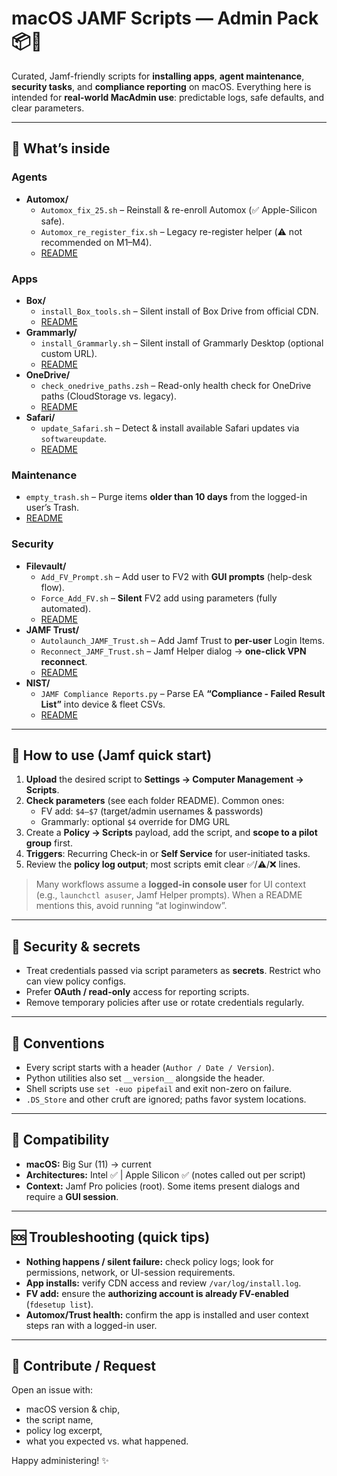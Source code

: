 # macOS JAMF Scripts — Admin Pack 📦🍎

Curated, Jamf-friendly scripts for **installing apps**, **agent maintenance**, **security tasks**, and **compliance reporting** on macOS. Everything here is intended for **real-world MacAdmin use**: predictable logs, safe defaults, and clear parameters.

---

## 📂 What’s inside

### Agents
- **Automox/**
  - `Automox_fix_25.sh` – Reinstall & re-enroll Automox (✅ Apple-Silicon safe).
  - `Automox_re_register_fix.sh` – Legacy re-register helper (⚠️ not recommended on M1–M4).
  - [README](Agents/Automox/README.md)

### Apps
- **Box/**
  - `install_Box_tools.sh` – Silent install of Box Drive from official CDN.
  - [README](Apps/Box/README.md)
- **Grammarly/**
  - `install_Grammarly.sh` – Silent install of Grammarly Desktop (optional custom URL).
  - [README](Apps/Grammarly/README.md)
- **OneDrive/**
  - `check_onedrive_paths.zsh` – Read-only health check for OneDrive paths (CloudStorage vs. legacy).
  - [README](Apps/OneDrive/README.md)
- **Safari/**
  - `update_Safari.sh` – Detect & install available Safari updates via `softwareupdate`.
  - [README](Apps/Safari/README.md)

### Maintenance
- `empty_trash.sh` – Purge items **older than 10 days** from the logged-in user’s Trash.
- [README](Maintenance/README.md)

### Security
- **Filevault/**
  - `Add_FV_Prompt.sh` – Add user to FV2 with **GUI prompts** (help-desk flow).
  - `Force_Add_FV.sh` – **Silent** FV2 add using parameters (fully automated).
  - [README](Security/Filevault/README.md)
- **JAMF Trust/**
  - `Autolaunch_JAMF_Trust.sh` – Add Jamf Trust to **per-user** Login Items.
  - `Reconnect_JAMF_Trust.sh` – Jamf Helper dialog → **one-click VPN reconnect**.
  - [README](Security/JAMF%20Trust/README.md)
- **NIST/**
  - `JAMF Compliance Reports.py` – Parse EA **“Compliance - Failed Result List”** into device & fleet CSVs.
  - [README](Security/NIST/README.md)

---

## 🚀 How to use (Jamf quick start)

1. **Upload** the desired script to **Settings → Computer Management → Scripts**.  
2. **Check parameters** (see each folder README). Common ones:
   - FV add: `$4–$7` (target/admin usernames & passwords)
   - Grammarly: optional `$4` override for DMG URL
3. Create a **Policy → Scripts** payload, add the script, and **scope to a pilot group** first.
4. **Triggers**: Recurring Check-in or **Self Service** for user-initiated tasks.
5. Review the **policy log output**; most scripts emit clear ✅/⚠️/❌ lines.

> Many workflows assume a **logged-in console user** for UI context (e.g., `launchctl asuser`, Jamf Helper prompts). When a README mentions this, avoid running “at loginwindow”.

---

## 🪪 Security & secrets

- Treat credentials passed via script parameters as **secrets**. Restrict who can view policy configs.
- Prefer **OAuth / read-only** access for reporting scripts.
- Remove temporary policies after use or rotate credentials regularly.

---

## 🧰 Conventions

- Every script starts with a header (`Author / Date / Version`).  
- Python utilities also set `__version__` alongside the header.
- Shell scripts use `set -euo pipefail` and exit non-zero on failure.
- `.DS_Store` and other cruft are ignored; paths favor system locations.

---

## 🧭 Compatibility

- **macOS:** Big Sur (11) → current
- **Architectures:** Intel ✅ | Apple Silicon ✅ (notes called out per script)
- **Context:** Jamf Pro policies (root). Some items present dialogs and require a **GUI session**.

---

## 🆘 Troubleshooting (quick tips)

- **Nothing happens / silent failure:** check policy logs; look for permissions, network, or UI-session requirements.  
- **App installs:** verify CDN access and review `/var/log/install.log`.  
- **FV add:** ensure the **authorizing account is already FV-enabled** (`fdesetup list`).  
- **Automox/Trust health:** confirm the app is installed and user context steps ran with a logged-in user.

---

## 💬 Contribute / Request

Open an issue with:
- macOS version & chip,
- the script name,
- policy log excerpt,
- what you expected vs. what happened.

Happy administering! ✨
